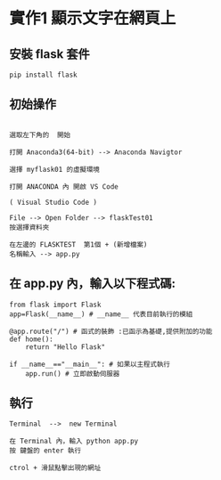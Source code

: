 # 實作1  顯示文字在網頁上

## 安裝 flask 套件

```
pip install flask
```

## 初始操作
```

選取左下角的  開始

打開 Anaconda3(64-bit) --> Anaconda Navigtor

選擇 myflask01 的虛擬環境

打開 ANACONDA 內 開啟 VS Code

( Visual Studio Code )

File --> Open Folder --> flaskTest01 
按選擇資料夾

在左邊的 FLASKTEST  第1個 + (新增檔案)
名稱輸入 --> app.py
```

## 在 app.py 內，輸入以下程式碼:

```
from flask import Flask
app=Flask(__name__) # __name__ 代表目前執行的模組

@app.route("/") # 函式的裝飾 :已函示為基礎,提供附加的功能
def home():
    return "Hello Flask"

if __name__=="__main__": # 如果以主程式執行
    app.run() # 立即啟動伺服器
```

## 執行
```
Terminal  -->  new Terminal

在 Terminal 內，輸入 python app.py  
按 鍵盤的 enter 執行

ctrol + 滑鼠點擊出現的網址
```
